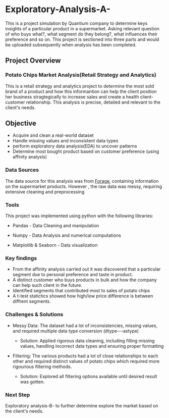 # Exploratory-Analysis-A-
This is a project simulation by Quantium company to determine keys insights of a particular product in a supermarket. Asking relevant question of who buys what?, what segment do they belong?, what influences their preference and so on. This project is sectioned into three parts and would be uploaded subsequently when analysis has been completed.

## Project Overview
### Potato Chips Market Analysis(Retail Strategy and Analytics) 
This is a retail strategy and analytics project to determine the most sold brand of a product and how this informantion can help the client position her business stragtegically to increase sales and create a health client-customer relationship. This analysis is precise, detailed and relevant to the client's needs. 

## Objective
- Acquire and clean a real-world dataset
- Handle missing values and inconsistent data types
- perform exploratory data analysis(EDA) to uncover patterns
- Determine most bought product based on customer preference (using affinity analysis)

### Data Sources
The data source for this analysis was from [Forage](https://www.theforage.com/virtual-experience/NkaC7knWtjSbi6aYv/quantium/data-analytics-rqkb/data-preparation-and-customer-analyti), containing information on the supermarket products. However , the raw data was messy, requiring extensive cleaning and preprocessing

### Tools
This project was implemented using python with the following libraries:
- Pandas - Data Cleaning and manipulation
  
- Numpy - Data Analysis and numerical computations
  
- Matplotlib & Seaborn - Data visualization
  

### Key findings
- From the affinity analysis carried out it was discovered that a particular segment due to personal preference and taste in product.
- A distinct customer who buys products in bulk and how the company can help such client in the future.
- Identified segments that contributed most to sales of potato chips
- A t-test statictics showed how high/low price difference is between diffrent segments.

### Challenges & Solutions
- Messy Data: The dataset had a lot of inconsistencies, missing values, and required multiple data type conversion (dtype---astype)
  - Solution: Applied rigorous data cleaning, including filling missing values, handling incorrect data types and ensuring proper formatting
    
- Filtering: The various products had a lot of close relationships to each other and required distinct values of potato chips which required more rigourious filtering methods.
  - Solution: Explored all filtering options available until desired result was gotten.


### Next Step
Exploratory analysis-B- to further determine explore the market based on the client's needs.

